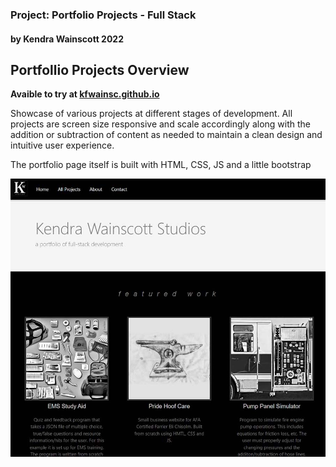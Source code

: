 ### Project: Portfolio Projects - Full Stack

#### by Kendra Wainscott 2022

## Portfollio Projects Overview

**Avaible to try at [kfwainsc.github.io](https://kfwainsc.github.io/ "portfolio page hosted and updated through gitpages")**

Showcase of various projects at different stages of development.
All projects are screen size responsive and scale accordingly along with the addition or subtraction of content as needed to maintain a clean design and intuitive user experience.

The portfolio page itself is built with HTML, CSS, JS and a little bootstrap

![Screen shot preview of landing page](./images/landingPagePreview.jpg "Landing Page Screenshot")
